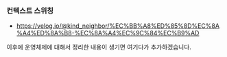 ### 컨텍스트 스위칭
- https://velog.io/@kind_neighbor/%EC%BB%A8%ED%85%8D%EC%8A%A4%ED%8A%B8-%EC%8A%A4%EC%9C%84%EC%B9%AD

이후에 운영체제에 대해서 정리한 내용이 생기면 여기다가 추가하겠습니다.
